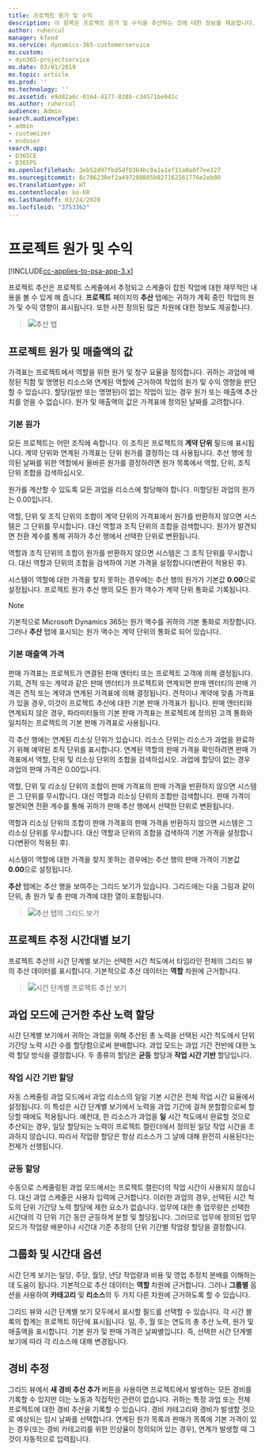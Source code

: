 ```yaml
---
title: 프로젝트 원가 및 수익
description: 이 항목은 프로젝트 원가 및 수익을 추산하는 것에 대한 정보를 제공합니다.
author: ruhercul
manager: kfend
ms.service: dynamics-365-customerservice
ms.custom:
- dyn365-projectservice
ms.date: 03/01/2019
ms.topic: article
ms.prod: ''
ms.technology: ''
ms.assetid: e9d82a6c-0164-4177-838b-c34571be041c
ms.author: ruhercul
audience: Admin
search.audienceType:
- admin
- customizer
- enduser
search.app:
- D365CE
- D365PS
ms.openlocfilehash: 3eb52d97fbd5df0364bc9a1a1ef11a0a0f7ee127
ms.sourcegitcommit: 8c786230ef2a497280885b827162561776e2eb00
ms.translationtype: HT
ms.contentlocale: ko-KR
ms.lasthandoff: 03/24/2020
ms.locfileid: "3753362"
---
```

# <a name="project-costs-and-revenue"></a>프로젝트 원가 및 수익

[!INCLUDE[cc-applies-to-psa-app-3.x](../includes/cc-applies-to-psa-app-3x.md)]

프로젝트 추산은 프로젝트 스케줄에서 추정되고 스케줄이 잡힌 작업에 대한 재무적인 내용을 볼 수 있게 해 줍니다. **프로젝트** 페이지의 **추산** 탭에는 귀하가 계획 중인 작업의 원가 및 수익 영향이 표시됩니다. 또한 사전 정의된 많은 차원에 대한 정보도 제공합니다. 

> ![추산 탭](media/project-5.png)

## <a name="cost-and-sales-values-of-the-project"></a>프로젝트 원가 및 매출액의 값

가격표는 프로젝트에서 역할을 위한 원가 및 청구 요율을 정의합니다. 귀하는 과업에 배정된 직함 및 명명된 리소스와 연계된 역할에 근거하여 작업의 원가 및 수익 영향을 판단할 수 있습니다. 할당(일반 또는 명명된)이 없는 작업이 있는 경우 원가 또는 매출액 추산치를 얻을 수 없습니다. 원가 및 매출액의 값은 가격표에 정의된 날짜를 고려합니다.

### <a name="default-cost-price"></a>기본 원가  

모든 프로젝트는 어떤 조직에 속합니다. 이 조직은 프로젝트의 **계약 단위** 필드에 표시됩니다. 계약 단위와 연계된 가격표는 단위 원가를 결정하는 데 사용됩니다. 추산 행에 정의된 날짜를 위한 역할에서 올바른 원가를 결정하려면 원가 목록에서 역할, 단위, 조직 단위 조합을 검색하십시오. 

원가를 계산할 수 있도록 모든 과업을 리소스에 할당해야 합니다. 미할당된 과업의 원가는 0.00입니다.

역할, 단위 및 조직 단위의 조합이 계약 단위의 가격표에서 원가를 반환하지 않으면 시스템은 그 단위를 무시합니다. 대신 역할과 조직 단위의 조합을 검색합니다. 원가가 발견되면 전환 계수를 통해 귀하가 추산 행에서 선택한 단위로 변환됩니다.

역할과 조직 단위의 조합이 원가를 반환하지 않으면 시스템은 그 조직 단위를 무시합니다. 대신 역할과 단위의 조합을 검색하여 기본 가격을 설정합니다(변환이 적용된 후).

시스템이 역할에 대한 가격을 찾지 못하는 경우에는 추산 행의 원가가 기본값 **0.00**으로 설정됩니다. 프로젝트 원가 추산 행의 모든 원가 액수가 계약 단위 통화로 기록됩니다.

> [!NOTE]
> 기본적으로 Microsoft Dynamics 365는 원가 액수를 귀하의 기본 통화로 저장합니다. 그러나 **추산** 탭에 표시되는 원가 액수는 계약 단위의 통화로 되어 있습니다.  

### <a name="default-sales-price"></a>기본 매출액 가격 

판매 가격표는 프로젝트가 연결된 판매 엔터티 또는 프로젝트 고객에 의해 결정됩니다. 기회, 견적 또는 계약과 같은 판매 엔터티가 프로젝트와 연계되면 판매 엔터티의 판매 가격은 견적 또는 계약과 연계된 가격표에 의해 결정됩니다. 견적이나 계약에 맞춤 가격표가 있을 경우, 이것이 프로젝트 추산에 대한 기본 판매 가격표가 됩니다. 판매 엔터티와 연계되지 않은 경우, 파라미터들의 기본 판매 가격표는 프로젝트에 정의된 고객 통화와 일치하는 프로젝트의 기본 판매 가격표로 사용됩니다.

각 추산 행에는 연계된 리소싱 단위가 있습니다. 리소스 단위는 리소스가 과업을 완료하기 위해 예약된 조직 단위를 표시합니다. 연계된 역할의 판매 가격을 확인하려면 판매 가격표에서 역할, 단위 및 리소싱 단위의 조합을 검색하십시오. 과업에 할당이 없는 경우 과업의 판매 가격은 0.00입니다.

역할, 단위 및 리소싱 단위의 조합이 판매 가격표의 판매 가격을 반환하지 않으면 시스템은 그 단위를 무시합니다. 대신 역할과 리소싱 단위의 조합만 검색합니다. 판매 가격이 발견되면 전환 계수를 통해 귀하가 판매 추산 행에서 선택한 단위로 변환됩니다. 

역할과 리소싱 단위의 조합이 판매 가격표의 판매 가격을 반환하지 않으면 시스템은 그 리소싱 단위를 무시합니다. 대신 역할과 단위의 조합을 검색하여 기본 가격을 설정합니다(변환이 적용된 후).

시스템이 역할에 대한 가격을 찾지 못하는 경우에는 추산 행의 판매 가격이 기본값 **0.00**으로 설정됩니다.

**추산** 탭에는 추산 행을 보여주는 그리드 보기가 있습니다. 그리드에는 다음 그림과 같이 단위, 총 원가 및 총 판매 가격에 대한 열이 포함됩니다. 

> ![추산 탭의 그리드 보기](media/project-6.png)

## <a name="time-phased-view-of-project-estimates"></a>프로젝트 추정 시간대별 보기

프로젝트 추산의 시간 단계별 보기는 선택한 시간 척도에서 타임라인 전체의 그리드 뷰의 추산 데이터를 표시합니다. 기본적으로 추산 데이터는 **역할** 차원에 근거합니다.

> ![시간 단계별 프로젝트 추산 보기](media/project-7.png)

## <a name="allocating-estimated-effort-based-on-the-task-mode"></a>과업 모드에 근거한 추산 노력 할당

시간 단계별 보기에서 귀하는 과업을 위해 추산된 총 노력을 선택된 시간 척도에서 단위 기간당 노력 시간 수를 할당함으로써 분배합니다. 과업 모드는 과업 기간 전반에 대한 노력 할당 방식을 결정합니다. 두 종류의 할당은 **균등** 할당과 **작업 시간 기반** 할당입니다.

### <a name="work-hours-based-allocation"></a>작업 시간 기반 할당
 
자동 스케줄링 과업 모드에서 과업 리소스의 일일 기본 시간은 전체 작업 시간 요율에서 설정됩니다. 이 특성은 시간 단계별 보기에서 노력을 과업 기간에 걸쳐 분할함으로써 할당할 때에도 적용됩니다. 예컨대, 한 리소스가 과업을 **일** 시간 척도에서 완료할 것으로 추산되는 경우, 일당 할당되는 노력이 프로젝트 캘린더에서 정의된 일당 작업 시간을 초과하지 않습니다. 따라서 작업량 할당은 항상 리소스가 그 날에 대해 완전히 사용된다는 전제가 선행됩니다.

### <a name="even-allocation"></a>균등 할당

수동으로 스케줄링된 과업 모드에서는 프로젝트 캘린더의 작업 시간이 사용되지 않습니다. 대신 과업 스케줄은 사용자 입력에 근거합니다. 이러한 과업의 경우, 선택된 시간 척도의 단위 기간당 노력 할당에 제한 요소가 없습니다. 업무에 대한 총 업무량은 선택한 시간대의 각 단위 기간 동안 균등하게 분할 및 할당됩니다. 그러므로 업무에 정의된 업무 모드가 작업량 배분이나 시간대 기준 추정의 단위 기간별 작업량 할당을 결정합니다.

## <a name="grouping-and-time-phasing-options"></a>그룹화 및 시간대 옵션

시간 단계 보기는 일당, 주당, 월당, 년당 작업량과 비용 및 영업 추정치 분배를 이해하는 데 도움이 됩니다. 기본적으로 추산 데이터는 **역할** 차원에 근거합니다. 그러나 **그룹별** 옵션을 사용하여 **카테고리** 및 **리소스**의 두 가지 다른 차원에 근거하도록 할 수 있습니다.

그리드 뷰와 시간 단계별 보기 모두에서 표시할 필드를 선택할 수 있습니다. 각 시간 블록의 합계는 프로젝트 하단에 표시됩니다. 일, 주, 월 또는 연도의 총 추산 노력, 원가 및 매출액을 표시합니다. 기본 원가 및 판매 가격은 날짜별입니다. 즉, 선택한 시간 단계별 보기에 따라 각 리소스에 대해 변경됩니다.

## <a name="expense-estimates"></a>경비 추정

그리드 뷰에서 **새 경비 추산 추가** 버튼을 사용하면 프로젝트에서 발생하는 모든 경비를 기록할 수 있지만 이는 노동과 직접적인 관련이 없습니다. 귀하는 특정 과업 또는 전체 프로젝트에 대한 경비 추산을 기록할 수 있습니다. 경비 카테고리와 경비가 발생할 것으로 예상되는 임시 날짜를 선택합니다. 연계된 원가 목록과 판매가 목록에 기본 가격이 있는 경우(또는 경비 카테고리를 위한 인상율이 정의되어 있는 경우), 연계가 발생할 때 그것이 자동적으로 입력됩니다.
